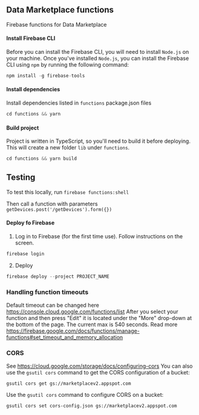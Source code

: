 ## Data Marketplace functions

Firebase functions for Data Marketplace

#### Install Firebase CLI

Before you can install the Firebase CLI, you will need to install `Node.js` on your machine. Once you've installed `Node.js`, you can install the Firebase CLI using `npm` by running the following command:

```javascript
npm install -g firebase-tools
```

#### Install dependencies

Install dependencies listed in `functions` package.json files

```javascript
cd functions && yarn
```

#### Build project

Project is written in TypeScript, so you'll need to build it before deploying. This will create a new folder `lib` under `functions`.

```javascript
cd functions && yarn build
```

## Testing

To test this locally, run
`firebase functions:shell`

Then call a function with parameters
`getDevices.post('/getDevices').form({})`

#### Deploy fo Firebase

1.  Log in to Firebase (for the first time use). Follow instructions on the screen.

```javascript
firebase login
```

2.  Deploy

```javascript
firebase deploy --project PROJECT_NAME
```

### Handling function timeouts
Default timeout can be changed here https://console.cloud.google.com/functions/list
After you select your function and then press "Edit" it is located under the "More" drop-down at the bottom of the page. The current max is 540 seconds.
Read more https://firebase.google.com/docs/functions/manage-functions#set_timeout_and_memory_allocation


### CORS

See https://cloud.google.com/storage/docs/configuring-cors
You can also use the `gsutil cors` command to get the CORS configuration of a bucket:

```
gsutil cors get gs://marketplacev2.appspot.com
```

Use the `gsutil cors` command to configure CORS on a bucket:

```
gsutil cors set cors-config.json gs://marketplacev2.appspot.com
```
